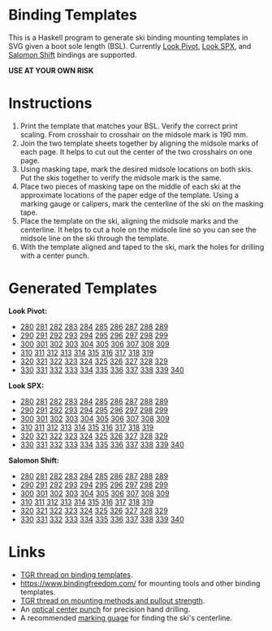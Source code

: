 # Binding Templates

This is a Haskell program to generate ski binding
mounting templates in SVG given a boot sole length (BSL).
Currently
[Look Pivot](http://www.look-bindings.com/en-ca/products/bindings/open/allmountain-free-expert),
[Look SPX](http://www.look-bindings.com/en-ca/products/bindings/open/allmountain-free-expert), and
[Salomon Shift](https://www.salomon.com/en-us/shop/product/n-s-lab-shift-mnc.html)
bindings are supported.

**USE AT YOUR OWN RISK**


# Instructions

1. Print the template that matches your BSL.
   Verify the correct print scaling.
   From crosshair to crosshair on the midsole mark is 190 mm.
2. Join the two template sheets together by aligning the
   midsole marks of each page.  It helps to cut out the center of
   the two crosshairs on one page.
3. Using masking tape, mark the desired midsole locations
   on both skis.  Put the skis together to verify 
   the midsole mark is the same.
4. Place two pieces of masking tape on the middle of each ski
   at the approximate locations of the paper edge of the template.
   Using a marking gauge or calipers, mark the centerline
   of the ski on the masking tape.
5. Place the template on the ski, aligning the midsole marks
   and the centerline.
   It helps to cut a hole on the midsole line so you can 
   see the midsole line on the ski through the template.
6. With the template aligned and taped to the ski, mark the
   holes for drilling with a center punch.


# Generated Templates

**Look Pivot:**

- [280](https://github.com/tomahawkins/binding-templates/blob/master/pivot/pivot_bsl_280.svg)
  [281](https://github.com/tomahawkins/binding-templates/blob/master/pivot/pivot_bsl_281.svg)
  [282](https://github.com/tomahawkins/binding-templates/blob/master/pivot/pivot_bsl_282.svg)
  [283](https://github.com/tomahawkins/binding-templates/blob/master/pivot/pivot_bsl_283.svg)
  [284](https://github.com/tomahawkins/binding-templates/blob/master/pivot/pivot_bsl_284.svg)
  [285](https://github.com/tomahawkins/binding-templates/blob/master/pivot/pivot_bsl_285.svg)
  [286](https://github.com/tomahawkins/binding-templates/blob/master/pivot/pivot_bsl_286.svg)
  [287](https://github.com/tomahawkins/binding-templates/blob/master/pivot/pivot_bsl_287.svg)
  [288](https://github.com/tomahawkins/binding-templates/blob/master/pivot/pivot_bsl_288.svg)
  [289](https://github.com/tomahawkins/binding-templates/blob/master/pivot/pivot_bsl_289.svg)
- [290](https://github.com/tomahawkins/binding-templates/blob/master/pivot/pivot_bsl_290.svg)
  [291](https://github.com/tomahawkins/binding-templates/blob/master/pivot/pivot_bsl_291.svg)
  [292](https://github.com/tomahawkins/binding-templates/blob/master/pivot/pivot_bsl_292.svg)
  [293](https://github.com/tomahawkins/binding-templates/blob/master/pivot/pivot_bsl_293.svg)
  [294](https://github.com/tomahawkins/binding-templates/blob/master/pivot/pivot_bsl_294.svg)
  [295](https://github.com/tomahawkins/binding-templates/blob/master/pivot/pivot_bsl_295.svg)
  [296](https://github.com/tomahawkins/binding-templates/blob/master/pivot/pivot_bsl_296.svg)
  [297](https://github.com/tomahawkins/binding-templates/blob/master/pivot/pivot_bsl_297.svg)
  [298](https://github.com/tomahawkins/binding-templates/blob/master/pivot/pivot_bsl_298.svg)
  [299](https://github.com/tomahawkins/binding-templates/blob/master/pivot/pivot_bsl_299.svg)
- [300](https://github.com/tomahawkins/binding-templates/blob/master/pivot/pivot_bsl_300.svg)
  [301](https://github.com/tomahawkins/binding-templates/blob/master/pivot/pivot_bsl_301.svg)
  [302](https://github.com/tomahawkins/binding-templates/blob/master/pivot/pivot_bsl_302.svg)
  [303](https://github.com/tomahawkins/binding-templates/blob/master/pivot/pivot_bsl_303.svg)
  [304](https://github.com/tomahawkins/binding-templates/blob/master/pivot/pivot_bsl_304.svg)
  [305](https://github.com/tomahawkins/binding-templates/blob/master/pivot/pivot_bsl_305.svg)
  [306](https://github.com/tomahawkins/binding-templates/blob/master/pivot/pivot_bsl_306.svg)
  [307](https://github.com/tomahawkins/binding-templates/blob/master/pivot/pivot_bsl_307.svg)
  [308](https://github.com/tomahawkins/binding-templates/blob/master/pivot/pivot_bsl_308.svg)
  [309](https://github.com/tomahawkins/binding-templates/blob/master/pivot/pivot_bsl_309.svg)
- [310](https://github.com/tomahawkins/binding-templates/blob/master/pivot/pivot_bsl_310.svg)
  [311](https://github.com/tomahawkins/binding-templates/blob/master/pivot/pivot_bsl_311.svg)
  [312](https://github.com/tomahawkins/binding-templates/blob/master/pivot/pivot_bsl_312.svg)
  [313](https://github.com/tomahawkins/binding-templates/blob/master/pivot/pivot_bsl_313.svg)
  [314](https://github.com/tomahawkins/binding-templates/blob/master/pivot/pivot_bsl_314.svg)
  [315](https://github.com/tomahawkins/binding-templates/blob/master/pivot/pivot_bsl_315.svg)
  [316](https://github.com/tomahawkins/binding-templates/blob/master/pivot/pivot_bsl_316.svg)
  [317](https://github.com/tomahawkins/binding-templates/blob/master/pivot/pivot_bsl_317.svg)
  [318](https://github.com/tomahawkins/binding-templates/blob/master/pivot/pivot_bsl_318.svg)
  [319](https://github.com/tomahawkins/binding-templates/blob/master/pivot/pivot_bsl_319.svg)
- [320](https://github.com/tomahawkins/binding-templates/blob/master/pivot/pivot_bsl_320.svg)
  [321](https://github.com/tomahawkins/binding-templates/blob/master/pivot/pivot_bsl_321.svg)
  [322](https://github.com/tomahawkins/binding-templates/blob/master/pivot/pivot_bsl_322.svg)
  [323](https://github.com/tomahawkins/binding-templates/blob/master/pivot/pivot_bsl_323.svg)
  [324](https://github.com/tomahawkins/binding-templates/blob/master/pivot/pivot_bsl_324.svg)
  [325](https://github.com/tomahawkins/binding-templates/blob/master/pivot/pivot_bsl_325.svg)
  [326](https://github.com/tomahawkins/binding-templates/blob/master/pivot/pivot_bsl_326.svg)
  [327](https://github.com/tomahawkins/binding-templates/blob/master/pivot/pivot_bsl_327.svg)
  [328](https://github.com/tomahawkins/binding-templates/blob/master/pivot/pivot_bsl_328.svg)
  [329](https://github.com/tomahawkins/binding-templates/blob/master/pivot/pivot_bsl_329.svg)
- [330](https://github.com/tomahawkins/binding-templates/blob/master/pivot/pivot_bsl_330.svg)
  [331](https://github.com/tomahawkins/binding-templates/blob/master/pivot/pivot_bsl_331.svg)
  [332](https://github.com/tomahawkins/binding-templates/blob/master/pivot/pivot_bsl_332.svg)
  [333](https://github.com/tomahawkins/binding-templates/blob/master/pivot/pivot_bsl_333.svg)
  [334](https://github.com/tomahawkins/binding-templates/blob/master/pivot/pivot_bsl_334.svg)
  [335](https://github.com/tomahawkins/binding-templates/blob/master/pivot/pivot_bsl_335.svg)
  [336](https://github.com/tomahawkins/binding-templates/blob/master/pivot/pivot_bsl_336.svg)
  [337](https://github.com/tomahawkins/binding-templates/blob/master/pivot/pivot_bsl_337.svg)
  [338](https://github.com/tomahawkins/binding-templates/blob/master/pivot/pivot_bsl_338.svg)
  [339](https://github.com/tomahawkins/binding-templates/blob/master/pivot/pivot_bsl_339.svg)
  [340](https://github.com/tomahawkins/binding-templates/blob/master/pivot/pivot_bsl_340.svg)


**Look SPX:**

- [280](https://github.com/tomahawkins/binding-templates/blob/master/spx/spx_bsl_280.svg)
  [281](https://github.com/tomahawkins/binding-templates/blob/master/spx/spx_bsl_281.svg)
  [282](https://github.com/tomahawkins/binding-templates/blob/master/spx/spx_bsl_282.svg)
  [283](https://github.com/tomahawkins/binding-templates/blob/master/spx/spx_bsl_283.svg)
  [284](https://github.com/tomahawkins/binding-templates/blob/master/spx/spx_bsl_284.svg)
  [285](https://github.com/tomahawkins/binding-templates/blob/master/spx/spx_bsl_285.svg)
  [286](https://github.com/tomahawkins/binding-templates/blob/master/spx/spx_bsl_286.svg)
  [287](https://github.com/tomahawkins/binding-templates/blob/master/spx/spx_bsl_287.svg)
  [288](https://github.com/tomahawkins/binding-templates/blob/master/spx/spx_bsl_288.svg)
  [289](https://github.com/tomahawkins/binding-templates/blob/master/spx/spx_bsl_289.svg)
- [290](https://github.com/tomahawkins/binding-templates/blob/master/spx/spx_bsl_290.svg)
  [291](https://github.com/tomahawkins/binding-templates/blob/master/spx/spx_bsl_291.svg)
  [292](https://github.com/tomahawkins/binding-templates/blob/master/spx/spx_bsl_292.svg)
  [293](https://github.com/tomahawkins/binding-templates/blob/master/spx/spx_bsl_293.svg)
  [294](https://github.com/tomahawkins/binding-templates/blob/master/spx/spx_bsl_294.svg)
  [295](https://github.com/tomahawkins/binding-templates/blob/master/spx/spx_bsl_295.svg)
  [296](https://github.com/tomahawkins/binding-templates/blob/master/spx/spx_bsl_296.svg)
  [297](https://github.com/tomahawkins/binding-templates/blob/master/spx/spx_bsl_297.svg)
  [298](https://github.com/tomahawkins/binding-templates/blob/master/spx/spx_bsl_298.svg)
  [299](https://github.com/tomahawkins/binding-templates/blob/master/spx/spx_bsl_299.svg)
- [300](https://github.com/tomahawkins/binding-templates/blob/master/spx/spx_bsl_300.svg)
  [301](https://github.com/tomahawkins/binding-templates/blob/master/spx/spx_bsl_301.svg)
  [302](https://github.com/tomahawkins/binding-templates/blob/master/spx/spx_bsl_302.svg)
  [303](https://github.com/tomahawkins/binding-templates/blob/master/spx/spx_bsl_303.svg)
  [304](https://github.com/tomahawkins/binding-templates/blob/master/spx/spx_bsl_304.svg)
  [305](https://github.com/tomahawkins/binding-templates/blob/master/spx/spx_bsl_305.svg)
  [306](https://github.com/tomahawkins/binding-templates/blob/master/spx/spx_bsl_306.svg)
  [307](https://github.com/tomahawkins/binding-templates/blob/master/spx/spx_bsl_307.svg)
  [308](https://github.com/tomahawkins/binding-templates/blob/master/spx/spx_bsl_308.svg)
  [309](https://github.com/tomahawkins/binding-templates/blob/master/spx/spx_bsl_309.svg)
- [310](https://github.com/tomahawkins/binding-templates/blob/master/spx/spx_bsl_310.svg)
  [311](https://github.com/tomahawkins/binding-templates/blob/master/spx/spx_bsl_311.svg)
  [312](https://github.com/tomahawkins/binding-templates/blob/master/spx/spx_bsl_312.svg)
  [313](https://github.com/tomahawkins/binding-templates/blob/master/spx/spx_bsl_313.svg)
  [314](https://github.com/tomahawkins/binding-templates/blob/master/spx/spx_bsl_314.svg)
  [315](https://github.com/tomahawkins/binding-templates/blob/master/spx/spx_bsl_315.svg)
  [316](https://github.com/tomahawkins/binding-templates/blob/master/spx/spx_bsl_316.svg)
  [317](https://github.com/tomahawkins/binding-templates/blob/master/spx/spx_bsl_317.svg)
  [318](https://github.com/tomahawkins/binding-templates/blob/master/spx/spx_bsl_318.svg)
  [319](https://github.com/tomahawkins/binding-templates/blob/master/spx/spx_bsl_319.svg)
- [320](https://github.com/tomahawkins/binding-templates/blob/master/spx/spx_bsl_320.svg)
  [321](https://github.com/tomahawkins/binding-templates/blob/master/spx/spx_bsl_321.svg)
  [322](https://github.com/tomahawkins/binding-templates/blob/master/spx/spx_bsl_322.svg)
  [323](https://github.com/tomahawkins/binding-templates/blob/master/spx/spx_bsl_323.svg)
  [324](https://github.com/tomahawkins/binding-templates/blob/master/spx/spx_bsl_324.svg)
  [325](https://github.com/tomahawkins/binding-templates/blob/master/spx/spx_bsl_325.svg)
  [326](https://github.com/tomahawkins/binding-templates/blob/master/spx/spx_bsl_326.svg)
  [327](https://github.com/tomahawkins/binding-templates/blob/master/spx/spx_bsl_327.svg)
  [328](https://github.com/tomahawkins/binding-templates/blob/master/spx/spx_bsl_328.svg)
  [329](https://github.com/tomahawkins/binding-templates/blob/master/spx/spx_bsl_329.svg)
- [330](https://github.com/tomahawkins/binding-templates/blob/master/spx/spx_bsl_330.svg)
  [331](https://github.com/tomahawkins/binding-templates/blob/master/spx/spx_bsl_331.svg)
  [332](https://github.com/tomahawkins/binding-templates/blob/master/spx/spx_bsl_332.svg)
  [333](https://github.com/tomahawkins/binding-templates/blob/master/spx/spx_bsl_333.svg)
  [334](https://github.com/tomahawkins/binding-templates/blob/master/spx/spx_bsl_334.svg)
  [335](https://github.com/tomahawkins/binding-templates/blob/master/spx/spx_bsl_335.svg)
  [336](https://github.com/tomahawkins/binding-templates/blob/master/spx/spx_bsl_336.svg)
  [337](https://github.com/tomahawkins/binding-templates/blob/master/spx/spx_bsl_337.svg)
  [338](https://github.com/tomahawkins/binding-templates/blob/master/spx/spx_bsl_338.svg)
  [339](https://github.com/tomahawkins/binding-templates/blob/master/spx/spx_bsl_339.svg)
  [340](https://github.com/tomahawkins/binding-templates/blob/master/spx/spx_bsl_340.svg)


**Salomon Shift:**

- [280](https://github.com/tomahawkins/binding-templates/blob/master/shift/shift_bsl_280.svg)
  [281](https://github.com/tomahawkins/binding-templates/blob/master/shift/shift_bsl_281.svg)
  [282](https://github.com/tomahawkins/binding-templates/blob/master/shift/shift_bsl_282.svg)
  [283](https://github.com/tomahawkins/binding-templates/blob/master/shift/shift_bsl_283.svg)
  [284](https://github.com/tomahawkins/binding-templates/blob/master/shift/shift_bsl_284.svg)
  [285](https://github.com/tomahawkins/binding-templates/blob/master/shift/shift_bsl_285.svg)
  [286](https://github.com/tomahawkins/binding-templates/blob/master/shift/shift_bsl_286.svg)
  [287](https://github.com/tomahawkins/binding-templates/blob/master/shift/shift_bsl_287.svg)
  [288](https://github.com/tomahawkins/binding-templates/blob/master/shift/shift_bsl_288.svg)
  [289](https://github.com/tomahawkins/binding-templates/blob/master/shift/shift_bsl_289.svg)
- [290](https://github.com/tomahawkins/binding-templates/blob/master/shift/shift_bsl_290.svg)
  [291](https://github.com/tomahawkins/binding-templates/blob/master/shift/shift_bsl_291.svg)
  [292](https://github.com/tomahawkins/binding-templates/blob/master/shift/shift_bsl_292.svg)
  [293](https://github.com/tomahawkins/binding-templates/blob/master/shift/shift_bsl_293.svg)
  [294](https://github.com/tomahawkins/binding-templates/blob/master/shift/shift_bsl_294.svg)
  [295](https://github.com/tomahawkins/binding-templates/blob/master/shift/shift_bsl_295.svg)
  [296](https://github.com/tomahawkins/binding-templates/blob/master/shift/shift_bsl_296.svg)
  [297](https://github.com/tomahawkins/binding-templates/blob/master/shift/shift_bsl_297.svg)
  [298](https://github.com/tomahawkins/binding-templates/blob/master/shift/shift_bsl_298.svg)
  [299](https://github.com/tomahawkins/binding-templates/blob/master/shift/shift_bsl_299.svg)
- [300](https://github.com/tomahawkins/binding-templates/blob/master/shift/shift_bsl_300.svg)
  [301](https://github.com/tomahawkins/binding-templates/blob/master/shift/shift_bsl_301.svg)
  [302](https://github.com/tomahawkins/binding-templates/blob/master/shift/shift_bsl_302.svg)
  [303](https://github.com/tomahawkins/binding-templates/blob/master/shift/shift_bsl_303.svg)
  [304](https://github.com/tomahawkins/binding-templates/blob/master/shift/shift_bsl_304.svg)
  [305](https://github.com/tomahawkins/binding-templates/blob/master/shift/shift_bsl_305.svg)
  [306](https://github.com/tomahawkins/binding-templates/blob/master/shift/shift_bsl_306.svg)
  [307](https://github.com/tomahawkins/binding-templates/blob/master/shift/shift_bsl_307.svg)
  [308](https://github.com/tomahawkins/binding-templates/blob/master/shift/shift_bsl_308.svg)
  [309](https://github.com/tomahawkins/binding-templates/blob/master/shift/shift_bsl_309.svg)
- [310](https://github.com/tomahawkins/binding-templates/blob/master/shift/shift_bsl_310.svg)
  [311](https://github.com/tomahawkins/binding-templates/blob/master/shift/shift_bsl_311.svg)
  [312](https://github.com/tomahawkins/binding-templates/blob/master/shift/shift_bsl_312.svg)
  [313](https://github.com/tomahawkins/binding-templates/blob/master/shift/shift_bsl_313.svg)
  [314](https://github.com/tomahawkins/binding-templates/blob/master/shift/shift_bsl_314.svg)
  [315](https://github.com/tomahawkins/binding-templates/blob/master/shift/shift_bsl_315.svg)
  [316](https://github.com/tomahawkins/binding-templates/blob/master/shift/shift_bsl_316.svg)
  [317](https://github.com/tomahawkins/binding-templates/blob/master/shift/shift_bsl_317.svg)
  [318](https://github.com/tomahawkins/binding-templates/blob/master/shift/shift_bsl_318.svg)
  [319](https://github.com/tomahawkins/binding-templates/blob/master/shift/shift_bsl_319.svg)
- [320](https://github.com/tomahawkins/binding-templates/blob/master/shift/shift_bsl_320.svg)
  [321](https://github.com/tomahawkins/binding-templates/blob/master/shift/shift_bsl_321.svg)
  [322](https://github.com/tomahawkins/binding-templates/blob/master/shift/shift_bsl_322.svg)
  [323](https://github.com/tomahawkins/binding-templates/blob/master/shift/shift_bsl_323.svg)
  [324](https://github.com/tomahawkins/binding-templates/blob/master/shift/shift_bsl_324.svg)
  [325](https://github.com/tomahawkins/binding-templates/blob/master/shift/shift_bsl_325.svg)
  [326](https://github.com/tomahawkins/binding-templates/blob/master/shift/shift_bsl_326.svg)
  [327](https://github.com/tomahawkins/binding-templates/blob/master/shift/shift_bsl_327.svg)
  [328](https://github.com/tomahawkins/binding-templates/blob/master/shift/shift_bsl_328.svg)
  [329](https://github.com/tomahawkins/binding-templates/blob/master/shift/shift_bsl_329.svg)
- [330](https://github.com/tomahawkins/binding-templates/blob/master/shift/shift_bsl_330.svg)
  [331](https://github.com/tomahawkins/binding-templates/blob/master/shift/shift_bsl_331.svg)
  [332](https://github.com/tomahawkins/binding-templates/blob/master/shift/shift_bsl_332.svg)
  [333](https://github.com/tomahawkins/binding-templates/blob/master/shift/shift_bsl_333.svg)
  [334](https://github.com/tomahawkins/binding-templates/blob/master/shift/shift_bsl_334.svg)
  [335](https://github.com/tomahawkins/binding-templates/blob/master/shift/shift_bsl_335.svg)
  [336](https://github.com/tomahawkins/binding-templates/blob/master/shift/shift_bsl_336.svg)
  [337](https://github.com/tomahawkins/binding-templates/blob/master/shift/shift_bsl_337.svg)
  [338](https://github.com/tomahawkins/binding-templates/blob/master/shift/shift_bsl_338.svg)
  [339](https://github.com/tomahawkins/binding-templates/blob/master/shift/shift_bsl_339.svg)
  [340](https://github.com/tomahawkins/binding-templates/blob/master/shift/shift_bsl_340.svg)


# Links

- [TGR thread on binding templates](https://www.tetongravity.com/forums/showthread.php/153971-Binding-Mount-Paper-Templates).
- https://www.bindingfreedom.com/ for mounting tools and other binding templates.
- [TGR thread on mounting methods and pullout strength](https://www.tetongravity.com/forums/archive/index.php/t-216051.html).
- An [optical center punch](https://www.leevalley.com/en-us/shop/tools/hand-tools/marking-and-measuring/marking-tools/45502-veritas-optical-center-punch)
  for precision hand drilling.
- A recommended [marking guage](https://www.leevalley.com/en-us/shop/tools/hand-tools/marking-and-measuring/marking-gauges/75849-veritas-micro-adjust-wheel-marking-gauge)
  for finding the ski's centerline.

